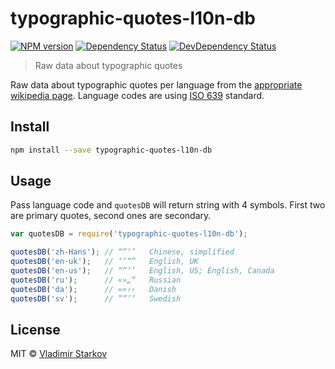 # typographic-quotes-l10n-db

[![NPM version][npm-image]][npm-url]
[![Dependency Status][depstat-image]][depstat-url]
[![DevDependency Status][depstat-dev-image]][depstat-dev-url]

> Raw data about typographic quotes

Raw data about typographic quotes per language from the [appropriate wikipedia
page][wiki]. Language codes are using [ISO 639][iso] standard.

[wiki]: https://en.wikipedia.org/wiki/Quotation_mark#Summary_table_for_all_languages
[iso]: https://en.wikipedia.org/wiki/List_of_ISO_639-1_codes


## Install

```sh
npm install --save typographic-quotes-l10n-db
```


## Usage

Pass language code and `quotesDB` will return string with 4 symbols. First two
are primary quotes, second ones are secondary.

```js
var quotesDB = require('typographic-quotes-l10n-db');

quotesDB('zh-Hans'); // “”‘’   Chinese, simplified
quotesDB('en-uk');   // ‘’“”   English, UK
quotesDB('en-us');   // “”‘’   English, US; English, Canada
quotesDB('ru');      // «»„“   Russian
quotesDB('da');      // »«›‹   Danish
quotesDB('sv');      // ””’’   Swedish
```


## License

MIT © [Vladimir Starkov](http://vstarkov.com/)

[npm-url]: https://npmjs.org/package/typographic-quotes-l10n-db
[npm-image]: http://img.shields.io/npm/v/typographic-quotes-l10n-db.svg

[depstat-url]: https://david-dm.org/matmuchrapna/typographic-quotes-l10n-db
[depstat-image]: https://david-dm.org/matmuchrapna/typographic-quotes-l10n-db.svg

[depstat-dev-url]: https://david-dm.org/matmuchrapna/typographic-quotes-l10n-db
[depstat-dev-image]: https://david-dm.org/matmuchrapna/typographic-quotes-l10n-db/dev-status.svg
